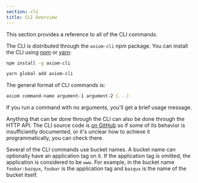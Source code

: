 ```yaml
---
section: cli
title: CLI Overview
---
```


This section provides a reference to all of the CLI commands.

The CLI is distributed through the `axiom-cli` npm package. You can
install the CLI using [npm](https://www.npmjs.com/get-npm) or
[yarn](https://yarnpkg.com/):

```bash
npm install -g axiom-cli
```

```bash
yarn global add axiom-cli
```

The general format of CLI commands is:

```bash
axiom command-name argument-1 argument-2 [...]
```

If you run a command with no arguments, you'll get a brief usage
message.

Anything that can be done through the CLI can also be done through the
HTTP API. The CLI source code is [on
GitHub](https://github.com/axiom-org/axiom/blob/master/ts/src/node/cli-main.ts)
so if some of its behavior is insufficiently documented, or it's
unclear how to achieve it programmatically, you can check there.

Several of the CLI commands use bucket names. A bucket name can
optionally have an application tag on it. If the application tag is
omitted, the application is considered to be `www`. For example, in the
bucket name `foobar:bazqux`, `foobar` is the application tag and
`bazqux` is the name of the bucket itself.
